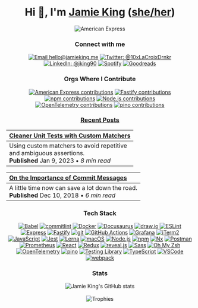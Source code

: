 <div align="center">

# Hi 👋, I'm [Jamie King] ([she/her])

![American Express](https://img.shields.io/badge/American%20Express-Staff%20Engineer-gray.svg?logo=americanexpress&logoColor=white&labelColor=2E77BC)

### Connect with me

[![Email hello@jamieking.me][b-email]][email]
[![Twitter: @10xLaCroixDrnkr][b-twitter]][twitter]<br />
[![LinkedIn: @jking90][b-linkedin]][linkedin]
[![Spotify][b-spotify]][spotify]
[![Goodreads][b-goodreads]][goodreads]

<!-- 
[![Stack Overflow: @10xlacroixdrinker][b-stackoverflow]][stackoverflow]
[![Dribbble: @10xLaCroixDrinker][b-dribbble]][dribbble]
[![Reddit: u/10xLaCroixDrinker][b-reddit]][reddit]
[![Dev.to blog][b-dev.to]][dev.to]
[![Medium][b-medium]][medium]
-->

### Orgs Where I Contribute

[![American Express contributions][b-amex]][gh-amex]
[![Fastify contributions][b-fastify]][gh-fastify]
[![npm contributions][b-npm]][gh-npm]
[![Node.js contributions][b-node]][gh-node]
[![OpenTelemetry contributions][b-otel]][gh-otel]
[![pino contributions][b-pino]][gh-pino]

### [Recent Posts](https://10x.la/amex-blog)

| [Cleaner Unit Tests with Custom Matchers](https://10x.la/matchers) |
|:---|
| Using custom matchers to avoid repetitive<br/>and ambiguous assertions.<br/>**Published** Jan 9, 2023 • _8 min read_ |

| [On the Importance of Commit Messages](https://10x.la/commits) |
|:---|
| A little time now can save a lot down the road.<br/>**Published** Dec 10, 2018 • _6 min read_ |

### Tech Stack

[![Babel][b-babel]][babel]
[![commitlint][b-commitlint]][commitlint]
[![Docker][b-docker]][docker]
[![Docusaurus][b-docusaurus]][docusaurus]
[![draw.io][b-drawio]][drawio]
[![ESLint][b-eslint]][eslint]
[![Express][b-express]][express]
[![Fastify][b-fastify]][fastify]
[![git][b-git]][git]
[![GitHub Actions][b-gh-actions]][gh-actions]
[![Grafana][b-grafana]][grafana]
[![iTerm2][b-iterm2]][iterm2]
[![JavaScript][b-js]][js]
[![Jest][b-jest]][jest]
[![Lerna][b-lerna]][lerna]
[![macOS][b-macos]][macos]
[![Node.js][b-node]][node]
[![npm][b-npm]][npm]
[![Nx][b-nx]][nx]
[![Postman][b-postman]][postman]
[![Prometheus][b-prometheus]][prometheus]
[![React][b-react]][react]
[![Redux][b-redux]][redux]
[![reveal.js][b-reveal]][reveal]
[![Sass][b-sass]][sass]
[![Oh My Zsh][b-zsh]][zsh]
[![OpenTelemetry][b-otel]][otel]
[![pino][b-pino]][pino]
[![Testing Library][b-testing-lib]][testing-lib]
[![TypeScript][b-ts]][ts]
[![VSCode][b-vscode]][vscode]
[![webpack][b-webpack]][webpack]

### Stats

<picture>
  <source
    srcset="https://github-readme-stats.vercel.app/api?username=10xLaCroixDrinker&show=reviews,prs_merged,prs_merged_percentage&rank_icon=percentile&show_icons=true&hide_title=true&theme=omni"
    media="(prefers-color-scheme: dark)"
  />
  <source
    srcset="https://github-readme-stats.vercel.app/api?username=10xLaCroixDrinker&show=reviews,prs_merged,prs_merged_percentage&rank_icon=percentile&show_icons=true&hide_title=true&theme=swift"
    media="(prefers-color-scheme: light)"
  />
  <img src="https://github-readme-stats.vercel.app/api?username=10xLaCroixDrinker&show=reviews,prs_merged,prs_merged_percentage&rank_icon=percentile&show_icons=true&hide_title=true&theme=swift" alt="Jamie King's GitHub stats" />
</picture>
<br/><br/>
<picture>
  <source
    srcset="https://github-profile-trophy.vercel.app/?username=10xlacroixdrinker&margin-w=15&margin-h=15&column=-1&theme=gruvbox"
    media="(prefers-color-scheme: dark)"
  />
  <source
    srcset="https://github-profile-trophy.vercel.app/?username=10xlacroixdrinker&margin-w=15&margin-h=15&column=-1&theme=oldie"
    media="(prefers-color-scheme: light)"
  />
  <img src="https://github-profile-trophy.vercel.app/?username=10xlacroixdrinker&margin-w=15&margin-h=15&column=-1&theme=oldie" alt="Trophies" />
</picture>

</div>

[Jamie King]: https://jamieking.me
[she/her]: https://10x.la/she

<!-- contributions -->
[b-amex]: https://img.shields.io/badge/American%20Express-2E77BC.svg?logo=americanexpress&logoColor=white
[gh-amex]: https://github.com/pulls?q=archived%3Afalse+author%3A10xLaCroixDrinker+org%3Aamericanexpress
[gh-fastify]: https://github.com/pulls?q=archived%3Afalse+author%3A10xLaCroixDrinker+org%3Afastify
[gh-pino]: https://github.com/pulls?q=archived%3Afalse+author%3A10xLaCroixDrinker+org%3Apinojs
[gh-node]: https://github.com/pulls?q=archived%3Afalse+author%3A10xLaCroixDrinker+org%3Anodejs
[gh-npm]: https://github.com/pulls?q=archived%3Afalse+author%3A10xLaCroixDrinker+org%3Anpm
[gh-otel]: https://github.com/pulls?q=archived%3Afalse+author%3A10xLaCroixDrinker+org%3Aopen-telemetry

<!-- tech stack badges -->
[b-drawio]: https://img.shields.io/badge/draw.io-white.svg?logo=diagramsdotnet&logoColor=F08705
[b-reveal]: https://img.shields.io/badge/reveal.js-1A1626.svg?logo=revealdotjs&logoColor=F2E142
[b-lerna]: https://img.shields.io/badge/Lerna-9333EA.svg?logo=lerna&logoColor=white
[b-iterm2]: https://img.shields.io/badge/iTerm2-black?logo=iterm2
[b-git]: https://img.shields.io/badge/git-%23F05033.svg?logo=git&logoColor=white
[b-gh-actions]: https://img.shields.io/badge/GitHub%20Actions-%232671E5.svg?logo=githubactions&logoColor=white
[b-express]: https://img.shields.io/badge/Express-%23404d59.svg?logo=express&logoColor=%2361DAFB
[b-fastify]: https://img.shields.io/badge/Fastify-%23000000.svg?logo=fastify&logoColor=white
[b-npm]: https://img.shields.io/badge/npm-%23CB3837.svg?logo=npm&logoColor=white
[b-node]: https://img.shields.io/badge/Node.js-6DA55F?logo=node.js&logoColor=white
[b-react]: https://img.shields.io/badge/React-%2320232a.svg?logo=react&logoColor=%2361DAFB
[b-redux]: https://img.shields.io/badge/Redux-%23593d88.svg?logo=redux&logoColor=white
[b-sass]: https://img.shields.io/badge/Sass-hotpink.svg?logo=sass&logoColor=white
[b-otel]: https://img.shields.io/badge/OpenTelemetry-F5A800?logo=opentelemetry&logoColor=415CC7
[b-vscode]: https://img.shields.io/badge/VS%20Code-2C2C31.svg?logo=visual-studio-code&logoColor=23A9F2
[b-js]: https://img.shields.io/badge/JavaScript-%23323330.svg?logo=javascript&logoColor=%23F7DF1E
[b-ts]: https://img.shields.io/badge/TypeScript-%23007ACC.svg?logo=typescript&logoColor=white
[b-macos]: https://img.shields.io/badge/macOS-000000?logo=apple&logoColor=F0F0F0
[b-babel]: https://img.shields.io/badge/Babel-F9DC3e?logo=babel&logoColor=black
[b-docker]: https://img.shields.io/badge/Docker-%230db7ed.svg?logo=docker&logoColor=white
[b-eslint]: https://img.shields.io/badge/ESLint-ECECFD?logo=eslint&logoColor=4B32C3
[b-grafana]: https://img.shields.io/badge/Grafana-black.svg?logo=grafana&logoColor=EE5435
[b-postman]: https://img.shields.io/badge/Postman-FF6C37?logo=postman&logoColor=white
[b-prometheus]: https://img.shields.io/badge/Prometheus-E6522C?logo=Prometheus&logoColor=white
[b-jest]: https://img.shields.io/badge/Jest-%23C21325?logo=jest&logoColor=white
[b-testing-lib]: https://img.shields.io/badge/Testing%20Library-white?logo=testing-library&logoColor=E33332
[b-webpack]: https://img.shields.io/badge/webpack-2b3a42.svg?logo=webpack&logoColor=84c7e8
[b-nx]: https://img.shields.io/badge/Nx-143055?logo=nx&logoColor=white
[b-commitlint]: https://img.shields.io/badge/commitlint-black?logo=commitlint&logoColor=white
[b-docusaurus]: https://img.shields.io/badge/Docusaurus-3ECC5F?logo=docusaurus&logoColor=white
[b-zsh]: https://img.shields.io/badge/Oh%20My%20Zsh-black?logo=zsh&logoColor=white
[b-pino]: https://img.shields.io/badge/🌲%20pino-f7f7f7

<!-- tech stack links -->
[drawio]: https://www.drawio.com/
[reveal]: https://revealjs.com/
[lerna]: https://lerna.js.org/
[iterm2]: https://iterm2.com/
[git]: https://git-scm.com/
[gh-actions]: https://github.com/features/actions
[express]: https://expressjs.com/
[fastify]: https://fastify.dev/
[npm]: https://www.npmjs.com/
[node]: https://nodejs.org/
[react]: https://react.dev/
[redux]: https://redux.js.org/
[sass]: https://sass-lang.com/
[otel]: https://opentelemetry.io/
[vscode]: https://code.visualstudio.com/
[js]: https://developer.mozilla.org/en-US/docs/Web/JavaScript
[ts]: https://www.typescriptlang.org/
[macos]: https://www.apple.com/macos/
[babel]: https://babeljs.io/
[docker]: https://www.docker.com/
[eslint]: https://eslint.org/
[grafana]: https://grafana.com/
[postman]: https://www.postman.com/
[prometheus]: https://prometheus.io/
[jest]: https://jestjs.io/
[testing-lib]: https://testing-library.com/
[webpack]: https://webpack.js.org/
[nx]: https://nx.dev/
[commitlint]: https://commitlint.js.org/
[docusaurus]: https://docusaurus.io/
[zsh]: https://ohmyz.sh/
[pino]: https://getpino.io/

<!-- social badges -->
[b-email]: https://img.shields.io/badge/%20-hello@jamieking.me-gray.svg?logo=gmail&logoColor=white&labelColor=EA4335
[b-twitter]: https://img.shields.io/badge/%20-@10xLaCroixDrnkr-gray.svg?logo=Twitter&logoColor=white&labelColor=1DA1F2
[b-linkedin]: https://img.shields.io/badge/LinkedIn-%230077B5.svg?logo=linkedin&logoColor=white
[b-spotify]: https://img.shields.io/badge/Spotify-1ED760?logo=spotify&logoColor=white
[b-goodreads]: https://img.shields.io/badge/Goodreads-F3F1EA?logo=goodreads&logoColor=372213
[b-stackoverflow]: https://img.shields.io/badge/Stackoverflow-FE7A16?logo=stack-overflow&logoColor=white
[b-dribbble]: https://img.shields.io/badge/Dribbble-EA4C89?logo=dribbble&logoColor=white
[b-reddit]: https://img.shields.io/badge/Reddit-%23FF4500.svg?logo=Reddit&logoColor=white
[b-dev.to]: https://img.shields.io/badge/dev.to-0A0A0A?logo=dev.to&logoColor=white
[b-medium]: https://img.shields.io/badge/Medium-12100E?logo=medium&logoColor=white

<!-- social links -->
[email]: mailto:hello@jamieking.me
[twitter]: https://10x.la/twitter
[linkedin]: https://10x.la/linkedin
[stackoverflow]: https://10x.la/stackoverflow
[spotify]: https://10x.la/spotify
[dribbble]: https://10x.la/dribbble
[reddit]: https://10x.la/reddit
[dev.to]: https://10x.la/dev
[medium]: https://10x.la/blog
[goodreads]: https://10x.la/goodreads
